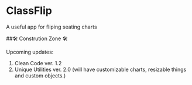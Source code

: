 # ClassFlip
A useful app for fliping seating charts

##🛠 Constrution Zone 🛠

Upcoming updates:
1. Clean Code ver. 1.2 
2. Unique Utilities ver. 2.0 (will have customizable charts, resizable things and custom objects.) 